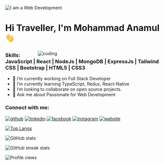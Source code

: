 ![I am a Web Development](https://media.licdn.com/dms/image/D5616AQH7on138iRlgg/profile-displaybackgroundimage-shrink_350_1400/0/1670505468281?e=1678924800&v=beta&t=AV8UZarHk8OMqOjeeNUsuS0eTtWrLHNIS6V2YoQo1GM)

<h1>Hi Traveller, I'm Mohammad Anamul <img src="https://raw.githubusercontent.com/ABSphreak/ABSphreak/master/gifs/Hi.gif" width="30px" height="30px"></h1>

<img align="right" alt="coding" width="400" src="https://user-images.githubusercontent.com/55389276/140866485-8fb1c876-9a8f-4d6a-98dc-08c4981eaf70.gif">


<h3>Skills: JavaScript | React | NodeJs | MongoDB | ExpressJs | Tailwind CSS | Bootstrap | HTML5 | CSS3</h3>

- 🔭 I’m currently working on Full Stack Developer 
- 🌱 I’m currently learning TypeScript, Redux, React-Native 
- 👯 I’m looking to collaborate on  open source projects. 
- 💬 Ask me about Passionate for Web Development 

<h3 align="left">Connect with me:</h3>

[<img src='https://cdn.jsdelivr.net/npm/simple-icons@3.0.1/icons/github.svg' alt='github' height='40'>](https://github.com/anamul101)  [<img src='https://cdn.jsdelivr.net/npm/simple-icons@3.0.1/icons/linkedin.svg' alt='linkedin' height='40'>](https://www.linkedin.com/in/mohammad-anamul/)  [<img src='https://cdn.jsdelivr.net/npm/simple-icons@3.0.1/icons/facebook.svg' alt='facebook' height='40'>](https://www.facebook.com/gstar.anamul)  [<img src='https://cdn.jsdelivr.net/npm/simple-icons@3.0.1/icons/instagram.svg' alt='instagram' height='40'>](https://www.instagram.com/gstar.anamul/)  [<img src='https://cdn.jsdelivr.net/npm/simple-icons@3.0.1/icons/icloud.svg' alt='website' height='40'>](https://anamul.me/)  

[![Top Langs](https://github-readme-stats.vercel.app/api/top-langs/?username=anamul101)](https://github.com/anuraghazra/github-readme-stats)

![GitHub stats](https://github-readme-stats.vercel.app/api?username=anamul101&show_icons=true&count_private=true)  

![GitHub streak stats](https://streak-stats.demolab.com/?user=anamul101)  

![Profile views](https://gpvc.arturio.dev/anamul101)  
